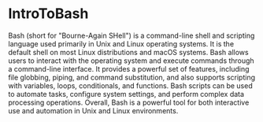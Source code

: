 # IntroToBash

Bash (short for "Bourne-Again SHell") is a command-line shell and scripting language used primarily in Unix and Linux operating systems. It is the default shell on most Linux distributions and macOS systems. Bash allows users to interact with the operating system and execute commands through a command-line interface. It provides a powerful set of features, including file globbing, piping, and command substitution, and also supports scripting with variables, loops, conditionals, and functions. Bash scripts can be used to automate tasks, configure system settings, and perform complex data processing operations. Overall, Bash is a powerful tool for both interactive use and automation in Unix and Linux environments.
